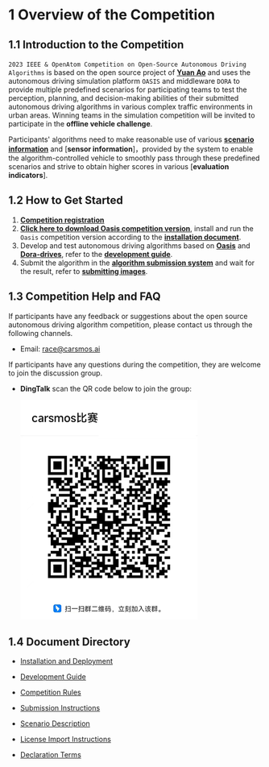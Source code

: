 
# 1 Overview of the Competition

## 1.1 Introduction to the Competition

`2023 IEEE & OpenAtom Competition on Open-Source Autonomous Driving Algorithms` is based on the open source project of [**Yuan Ao**](https://www.carsmos.cn) and uses the autonomous driving simulation platform `OASIS` and middleware `DORA` to provide multiple predefined scenarios for participating teams to test the perception, planning, and decision-making abilities of their submitted autonomous driving algorithms in various complex traffic environments in urban areas. Winning teams in the simulation competition will be invited to participate in the **offline vehicle challenge**.

<!-- For each scenario, the autonomous driving vehicle controlled by the participant's algorithm will be initialized at a starting point and instructed to drive to a predefined endpoint. The scenario includes various elements such as weather, lighting conditions, traffic flow (vehicles, pedestrians), traffic lights, traffic signs, roadblocks, etc. -->

Participants' algorithms need to make reasonable use of various [**scenario information**](en/scenarios_en.md) and [**sensor information**]，provided by the system to enable the algorithm-controlled vehicle to smoothly pass through these predefined scenarios and strive to obtain higher scores in various [**evaluation indicators**].

## 1.2 How to Get Started

1. [**Competition registration**](https://)
2. [**Click here to download Oasis competition version**](https://carsmos.oss-cn-chengdu.aliyuncs.com/carsmos.tar.gz), install and run the `Oasis` competition version according to the [__installation document__](en/install_en.md).
3. Develop and test autonomous driving algorithms based on [**Oasis**](https://guardstrike.com/sim.html) and [**Dora-drives**](https://github.com/dora-rs/dora-drives), refer to the [__development guide__](en/start_en.md).
4. Submit the algorithm in the [**algorithm submission system**](https://) and wait for the result, refer to [**submitting images**](en/submit_en.md).

## 1.3 Competition Help and FAQ
If participants have any feedback or suggestions about the open source autonomous driving algorithm competition, please contact us through the following channels.

- Email: race@carsmos.ai

If participants have any questions during the competition, they are welcome to join the discussion group.

- **DingTalk** scan the QR code below to join the group:
  
  ![QR code](../images/QRcode.png)

## 1.4 Document Directory

- [Installation and Deployment](en/install_en)

- [Development Guide](en/start_en)

- [Competition Rules](en/rules_en)

- [Submission Instructions](en/submit_en)

- [Scenario Description](en/scenarios_en)

- [License Import Instructions](en/license_en)

- [Declaration Terms](en/clause_en)

